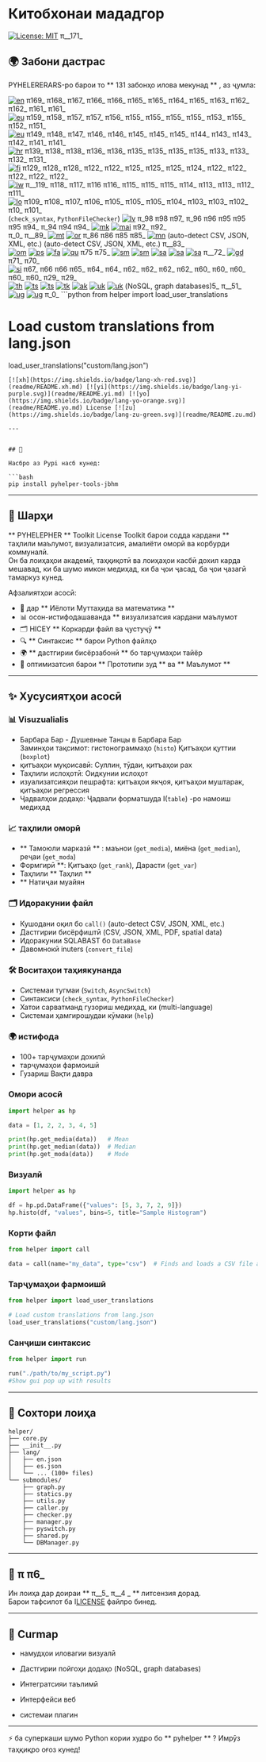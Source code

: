 # Китобхонаи мададгор

[![License: MIT](https://img.shields.io/badge/License-MIT-yellow.svg)](LICENSE) π__171_

## 🌍 Забони дастрас

PYHELERERARS-ро барои то ** 131 забонҳо илова мекунад ** , аз ҷумла:

[![en](https://img.shields.io/badge/lang-en-red.svg)](readme/README.md) π169_ π168_ π167_ π166_ π166_ π165_ π165_ π164_ π165_ π163_ π162_ π162_ π161_ π161_  
[![eu](https://img.shields.io/badge/lang-eu-pink.svg)](readme/README.eu.md) π159_ π158_ π157_ π157_ π156_ π155_ π155_ π155_ π155_ π153_ π155_ π152_ π151_  
[![eu](https://img.shields.io/badge/lang-eu-pink.svg)](readme/README.eu.md) π149_ π148_ π147_ π146_ π146_ π145_ π145_ π145_ π144_ π143_ π143_ π142_ π141_ π141_  
[![hr](https://img.shields.io/badge/lang-hr-blue.svg)](readme/README.hr.md) π139_ π138_ π138_ π136_ π136_ π135_ π135_ π135_ π135_ π133_ π133_ π132_ π131_  
[![fi](https://img.shields.io/badge/lang-fi-blue.svg)](readme/README.fi.md) π129_ π128_ π128_ π122_ π122_ π125_ π125_ π125_ π124_ π122_ π122_ π122_ π122_ π122_  
[![iw](https://img.shields.io/badge/lang-iw-purple.svg)](readme/README.iw.md) π__119_ π118_ π117_ π116 π116_ π115_ π115_ π115_ π114_ π113_ π113_ π112_ π111_  
[![lo](https://img.shields.io/badge/lang-lo-purple.svg)](readme/README.lo.md) π109_ π108_ π107_ π106_ π105_ π105_ π105_ π104_ π103_ π103_ π102_ π10_ π101_  
(`check_syntax`, `PythonFileChecker`) [![lv](https://img.shields.io/badge/lang-lv-green.svg)](readme/README.lv.md) π_98 π98 π97_ π_96 π96 π95 π95 π95 π94_ π_94 π94 π94_ [![mk](https://img.shields.io/badge/lang-mk-green.svg)](readme/README.mk.md) [![mai](https://img.shields.io/badge/lang-mai-blue.svg)](readme/README.mai.md) π92_ π92_  
π_0_ π__89_ [![mt](https://img.shields.io/badge/lang-mt-green.svg)](readme/README.mt.md) [![or](https://img.shields.io/badge/lang-or-purple.svg)](readme/README.or.md) π_86 π86 π85 π85_ [![mn](https://img.shields.io/badge/lang-mn-orange.svg)](readme/README.mn.md) (auto-detect CSV, JSON, XML, etc.) (auto-detect CSV, JSON, XML, etc.) π__83_  
[![om](https://img.shields.io/badge/lang-om-orange.svg)](readme/README.om.md) [![ps](https://img.shields.io/badge/lang-ps-green.svg)](readme/README.ps.md) [![fa](https://img.shields.io/badge/lang-fa-blue.svg)](readme/README.fa.md) [![qu](https://img.shields.io/badge/lang-qu-red.svg)](readme/README.qu.md) π75 π75_ [![sm](https://img.shields.io/badge/lang-sm-orange.svg)](readme/README.sm.md) [![sm](https://img.shields.io/badge/lang-sm-orange.svg)](readme/README.sm.md) [![sa](https://img.shields.io/badge/lang-sa-green.svg)](readme/README.sa.md) [![sa](https://img.shields.io/badge/lang-sa-green.svg)](readme/README.sa.md) [![sa](https://img.shields.io/badge/lang-sa-green.svg)](readme/README.sa.md) π__72_ [![gd](https://img.shields.io/badge/lang-gd-blue.svg)](readme/README.gd.md) π71_ π70_  
[![si](https://img.shields.io/badge/lang-si-blue.svg)](readme/README.si.md) π67_ π66 π66 π65_ π64_ π64_ π62_ π62_ π62_ π62_ π60_ π60_ π60_ π60_ π60_ π29_ π29_  
[![th](https://img.shields.io/badge/lang-th-blue.svg)](readme/README.th.md) [![ts](https://img.shields.io/badge/lang-ts-purple.svg)](readme/README.ts.md) [![ts](https://img.shields.io/badge/lang-ts-purple.svg)](readme/README.ts.md) [![tk](https://img.shields.io/badge/lang-tk-orange.svg)](readme/README.tk.md) [![ak](https://img.shields.io/badge/lang-ak-green.svg)](readme/README.ak.md) [![uk](https://img.shields.io/badge/lang-uk-blue.svg)](readme/README.uk.md) [![uk](https://img.shields.io/badge/lang-uk-blue.svg)](readme/README.uk.md) (NoSQL, graph databases)5_ π__51_ [![ug](https://img.shields.io/badge/lang-ug-purple.svg)](readme/README.ug.md) [![ug](https://img.shields.io/badge/lang-ug-purple.svg)](readme/README.ug.md) π_0_ ```python
from helper import load_user_translations

# Load custom translations from lang.json
load_user_translations("custom/lang.json")
``` π49_ π49_  
[![xh](https://img.shields.io/badge/lang-xh-red.svg)](readme/README.xh.md) [![yi](https://img.shields.io/badge/lang-yi-purple.svg)](readme/README.yi.md) [![yo](https://img.shields.io/badge/lang-yo-orange.svg)](readme/README.yo.md) License [![zu](https://img.shields.io/badge/lang-zu-green.svg)](readme/README.zu.md)

---


## 🚀

Насбро аз Pypi насб кунед:

```bash
pip install pyhelper-tools-jbhm
```

---

## 📖 Шарҳи

** PYHELEPHER ** Toolkit License Toolkit барои содда кардани ** таҳлили маълумот, визуализатсия, амалиёти оморӣ ва корбурди коммуналӣ.  
Он ба лоиҳаҳои академӣ, таҳқиқотӣ ва лоиҳаҳои касбӣ дохил карда мешавад, ки ба шумо имкон медиҳад, ки ба ҷои ҷасад, ба ҷои ҷазагӣ тамаркуз кунед.

Афзалиятҳои асосӣ:
- 🧮 дар ** Иёлоти Муттаҳида ва математика ** 
- 📊 осон-истифодашаванда ** визуализатсия кардани маълумот
- 🗂 HICEY ** Коркарди файл ва ҷустуҷӯ ** 
- 🔍 ** Синтаксис ** барои Python файлҳо
- 🌍 ** дастгирии бисёрзабонӣ ** бо тарҷумаҳои тайёр
- 🚀 оптимизатсия барои ** Прототипи зуд ** ва ** Маълумот ** 

---

## ✨ Хусусиятҳои асосӣ

### 📊 Visuzualialis
- Барбара Бар - Душевные Танцы в Барбара Бар  
Заминҳои тақсимот: гистонограммаҳо (`histo`) Қитъаҳои қуттии (`boxplot`)  
- қитъаҳои муқоисавӣ: Суллин, тӯдаи, қитъаҳои рах  
- Таҳлили ислоҳотӣ: Оидкунии ислоҳот  
- изуализатсияҳои пешрафта: қитъаҳои якҷоя, қитъаҳои муштарак, қитъаҳои регрессия  
- Ҷадвалҳои додаҳо: Ҷадвали форматшуда I(`table`) -ро намоиш медиҳад  

### 📈 таҳлили оморӣ
- ** Тамоюли марказӣ ** : маънои (`get_media`), миёна (`get_median`), реҷаи (`get_moda`)  
- Формгирӣ **: Қитъаҳо (`get_rank`), Дарасти (`get_var`)  
- Таҳлили ** Таҳлил **  
- ** Натиҷаи муайян  

### 🗂️ Идоракунии файл
- Кушодани оқил бо `call()` (auto-detect CSV, JSON, XML, etc.)  
- Дастгирии бисёрфиштӣ (CSV, JSON, XML, PDF, spatial data)  
- Идоракунии SQLABAST бо `DataBase`  
- Давомнокӣ inuters (`convert_file`)  

### 🛠️ Воситаҳои таҳиякунанда
- Системаи тугмаи (`Switch`, `AsyncSwitch`)  
- Синтаксиси (`check_syntax`, `PythonFileChecker`)  
- Хатои сарватманд гузориш медиҳад, ки (multi-language)  
- Системаи ҳамгирошудаи кӯмаки (`help`)  

### 🌍 истифода
- 100+ тарҷумаҳои дохилӣ  
- тарҷумаҳои фармоишӣ  
- Гузариш Вақти давра


### Омори асосӣ
```python
import helper as hp

data = [1, 2, 2, 3, 4, 5]

print(hp.get_media(data))   # Mean
print(hp.get_median(data))  # Median
print(hp.get_moda(data))    # Mode
```

### Визуалӣ
```python
import helper as hp

df = hp.pd.DataFrame({"values": [5, 3, 7, 2, 9]})
hp.histo(df, "values", bins=5, title="Sample Histogram")
```

### Корти файл
```python
from helper import call

data = call(name="my_data", type="csv")  # Finds and loads a CSV file automatically
```

### Тарҷумаҳои фармоишӣ
```python
from helper import load_user_translations

# Load custom translations from lang.json
load_user_translations("custom/lang.json")
```

### Санҷиши синтаксис
```python
from helper import run

run("./path/to/my_script.py")
#Show gui pop up with results
```

---

## 📂 Сохтори лоиҳа

```
helper/
├── core.py
├── __init__.py
├── lang/
│   ├── en.json
│   ├── es.json
│   └── ... (100+ files)
└── submodules/
    ├── graph.py
    ├── statics.py
    ├── utils.py
    ├── caller.py
    ├── checker.py
    ├── manager.py
    ├── pyswitch.py
    ├── shared.py
    └── DBManager.py
```

---

## 📜 π π6_

Ин лоиҳа дар доираи ** π__5_ π__4 _ ** литсензия дорад.  
Барои тафсилот ба I[LICENSE](LICENSE) файлро бинед.

---

## 🔮 Curmap

- намудҳои иловагии визуалӣ

- Дастгирии пойгоҳи додаҳо (NoSQL, graph databases)

- Интегратсияи таълимӣ

- Интерфейси веб

- системаи плагин

---

⚡ ба суперкаши шумо Python кории худро бо ** pyhelper ** ? Имрӯз таҳқиқро оғоз кунед!